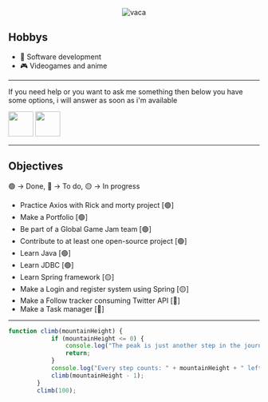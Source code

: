 <div align="center">
  

![vaca](https://github.com/user-attachments/assets/48683e3b-f770-4ebe-b72b-99c87feef6dc)


</div>

<h2>
Hobbys
</h2>
<ul>
  <li>
    📙 Software development
  </li>
  <li>
    🎮 Videogames and anime
  </li>
</ul>
<hr/>

  If you need help or you want to ask me something then below you have some options, i will answer as soon as i'm available

<div>
    <a href="https://www.linkedin.com/in/esteban-durante/" target="_blank"><img src="https://www.logo.wine/a/logo/LinkedIn/LinkedIn-Icon-Logo.wine.svg" height="50px" width="50px"></a>
    <a href="mailto:estebandurante194@gmail.com"><img src="https://www.svgrepo.com/show/223047/gmail.svg" height="50px" width="50px"/></a>
</div>
<hr/>
<h2>
  Objectives
</h2>
🟢 -> Done, 🔴 -> To do, 🟡 -> In progress
<ul>
  <li>Practice Axios with Rick and morty project [🟢]</li>
  <li>Make a Portfolio [🟢]</li>
  <li>Be part of a Global Game Jam team [🟢]</li>
  <li>Contribute to at least one open-source project [🟢]</li>
  <li>Learn Java [🟢]</li>
<li>Learn JDBC [🟢]</li>
  <li>Learn Spring framework [🟡] </li>
  <li>Make a Login and register system using Spring [🟡]</li>
  <li>Make a Follow tracker consuming Twitter API [🔴]</li>
  <li>Make a Task manager [🔴]</li>
  
</ul>
<hr/>
  
```JavaScript
function climb(mountainHeight) {
            if (mountainHeight <= 0) {
                console.log("The peak is just another step in the journey.");
                return;
            }
            console.log("Every step counts: " + mountainHeight + " left.");
            climb(mountainHeight - 1);
        }
        climb(100);
```

